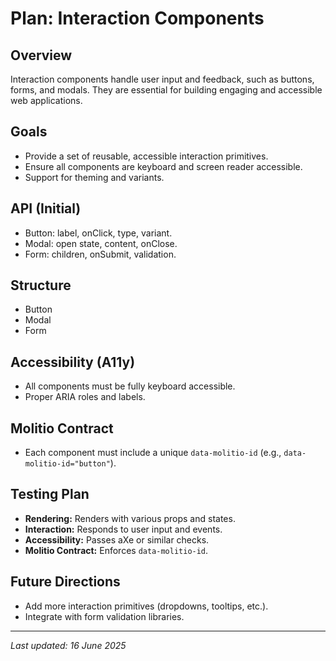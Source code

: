 # Plan: Interaction Components

## Overview
Interaction components handle user input and feedback, such as buttons, forms, and modals. They are essential for building engaging and accessible web applications.

## Goals
- Provide a set of reusable, accessible interaction primitives.
- Ensure all components are keyboard and screen reader accessible.
- Support for theming and variants.

## API (Initial)
- Button: label, onClick, type, variant.
- Modal: open state, content, onClose.
- Form: children, onSubmit, validation.

## Structure
- Button
- Modal
- Form

## Accessibility (A11y)
- All components must be fully keyboard accessible.
- Proper ARIA roles and labels.

## Molitio Contract
- Each component must include a unique `data-molitio-id` (e.g., `data-molitio-id="button"`).

## Testing Plan
- **Rendering:** Renders with various props and states.
- **Interaction:** Responds to user input and events.
- **Accessibility:** Passes aXe or similar checks.
- **Molitio Contract:** Enforces `data-molitio-id`.

## Future Directions
- Add more interaction primitives (dropdowns, tooltips, etc.).
- Integrate with form validation libraries.

---

_Last updated: 16 June 2025_
